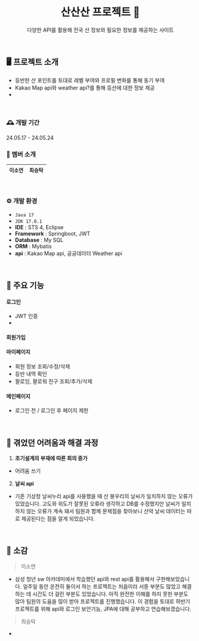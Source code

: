 <div align="center">
  
  # 산산산 프로젝트 🚩
  다양한 API를 활용해 전국 산 정보와 필요한 정보를 제공하는 사이트
</div>
</br>


## 🖥️ 프로젝트 소개
- 등반한 산 포인트를 토대로 레벨 부여와 프로필 변화를 통해 동기 부여
- Kakao Map api와 weather api?를 통해 등산에 대한 정보 제공
- 

</br>

### 🕰️ 개발 기간
24.05.17 - 24.05.24
</br>

### 👥 멤버 소개
|`이소연`|`최승탁`|
|:---:|:---:|
</br>

### ⚙️ 개발 환경
- `Java 17`
- `JDK 17.0.1`
- **IDE** : STS 4, Eclipse
- **Framework** : Springboot, JWT
- **Database** : My SQL
- **ORM** : Mybatis
- **api** : Kakao Map api, 공공데이터 Weather api

</br>

## 📌 주요 기능
#### 로그인
- JWT 인증
- 

#### 회원가입

#### 마이페이지
- 회원 정보 조회/수정/삭제
- 등반 내역 확인
- 팔로잉, 팔로워 친구 조회/추가/삭제

#### 메인페이지
- 로그인 전 / 로그인 후 페이지 제한

    

</br>

## 📌 겪었던 어려움과 해결 과정
1. **초기설계의 부재에 따른 회의 증가**
- 어려움 쓰기
2. **날씨 api**
- 기존 기상청 날씨누리 api를 사용했을 때 산 봉우리의 날씨가 일치하지 않는 오류가 있었습니다. 고도와 위도가 잘못된 오류라 생각하고 DB를 수정했지만 날씨가 일치하지 않는 오류가 계속 돼서 팀원과 함께 문제점을 찾아보니 산악 날씨 데이터는 따로 제공된다는 점을 알게 되었습니다. 
    
</br>

## 💓 소감
> 이소연
- 삼성 청년 sw 아카데미에서 학습했던 api와 rest api를 활용해서 구현해보았습니다. 일주일 동안 온전히 둘이서 하는 프로젝트는 처음이라 서툰 부분도 많았고 해결하는 데 시간도 더 걸린 부분도 있었습니다. 아직 완전한 이해를 하지 못한 부분도 많아 팀원의 도움을 많이 받아 프로젝트를 진행했습니다.
이 경험을 토대로 하반기 프로젝트를 위해 api와 로그인 보안기능, JPA에 대해 공부하고 연습해보겠습니다.

> 최승탁
- 

